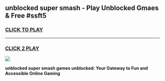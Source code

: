 
## unblocked super smash - Play Unblocked Gmaes & Free #ssft5
<h3>
<a href="https://news.freeplayer.one?title=unblocked_super_smash&ref=03M">CLICK TO PLAY</a></h3>
<hr>

<h3>
<a href="https://news.freeplayer.one?title=unblocked_super_smash&ref=03M">CLICK 2 PLAY</a>
  
</h3>

<a href="https://news.freeplayer.one?title=unblocked_super_smash&ref=03M"><img src="https://clearcache.store/games.png"></a>


**unblocked super smash games unblocked: Your Gateway to Fun and Accessible Online Gaming**
